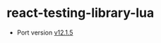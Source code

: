 # react-testing-library-lua

* Port version [v12.1.5](https://github.com/testing-library/react-testing-library/tree/v12.1.5)
